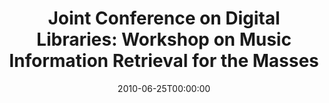 ---
acronym: JDCL-MIRM-2010
date: '2010-06-25T00:00:00'
ext_url: http://www.jcdl-icadl2010.org/workshops.php
location: Surfers Paradise, Gold Coast, Australia
submission_date: '2010-06-04T00:00:00'
title: 'Joint Conference on Digital Libraries: Workshop on Music Information Retrieval
  for the Masses'
---